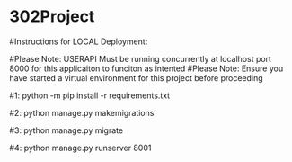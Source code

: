 # 302Project
#Instructions for LOCAL Deployment:

#Please Note: USERAPI Must be running concurrently at localhost port 8000 for this applicaiton to funciton as intented
#Please Note: Ensure you have started a virtual environment for this project before proceeding

#1: python -m pip install -r requirements.txt

#2: python manage.py makemigrations

#3: python manage.py migrate

#4: python manage.py runserver 8001
